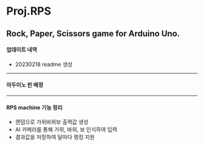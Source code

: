 # Proj.RPS
Rock, Paper, Scissors game for Arduino Uno.
------------
#### 업데이트 내역
- 20230218 readme 생성
------------
#### 아두이노 핀 배정
------------
#### RPS machine 기능 정리
- 랜덤으로 가위바위보 출력값 생성
- AI 카메라를 통해 가위, 바위, 보 인식하여 입력
- 결과값을 저장하여 달마다 랭킹 지원
